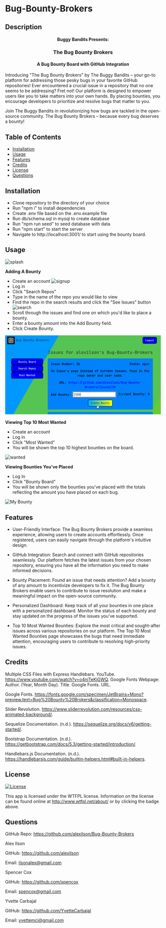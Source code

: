 # Bug-Bounty-Brokers

## Description

#### <center>Buggy Bandits Presents:</center>
### <center>The Bug Bounty Brokers</center>
#### <center>A Bug Bounty Board with GitHub Integration</center>

Introducing "The Bug Bounty Brokers" by The Buggy Bandits – your go-to platform for addressing those pesky bugs in your favorite GitHub repositories! Ever encountered a crucial issue in a repository that no one seems to be addressing? Fret not! Our platform is designed to empower users like you to take matters into your own hands. By placing bounties, you encourage developers to prioritize and resolve bugs that matter to you.

Join The Buggy Bandits in revolutionizing how bugs are tackled in the open-source community. The Bug Bounty Brokers – because every bug deserves a bounty!

## Table of Contents
- [Installation](#installation)
- [Usage](#usage)
- [Features](#features)
- [Credits](#credits)
- [License](#licence)
- [Questions](#questions)

## Installation
- Clone repository to the directory of your choice
- Run "npm i" to install dependencies
- Create .env file based on the .env.example file
- Run db/schema.sql in mysql to create database
- Run "npm run seed" to seed database with data
- Run "npm start" to start the server
- Navigate to http://localhost:3001/ to start using the bounty board.


## Usage

![splash](../Bug-Bounty-Brokers/public/screnshots/splash.png)

**Adding A Bounty**
- Create an account
![signup](../Bug-Bounty-Brokers/public/screnshots/signup.png)
- Log in
- Click "Search Repos"
- Type in the name of the repo you would like to view
- Find the repo in the search results and click the "See Issues" button
![search](../Bug-Bounty-Brokers/public/screnshots/search.png)
- Scroll through the issues and find one on which you'd like to place a bounty.
- Enter a bounty amount into the Add Bounty field.
- Click Create Bounty.

![bounty](./public/screnshots/createBounty.png)

**Viewing Top 10 Most Wanted**
- Create an account
- Log in
- Click "Most Wanted"
- You will be shown the top 10 highest bounties on the board.

![wanted](../Bug-Bounty-Brokers/public/screnshots/mostWanted.png)


**Viewing Bounties You've Placed**
- Log In
- Click "Bounty Board"
- You will be shown only the bounties you've placed with the totals reflecting the amount you have placed on each bug.

![My Bounty](../Bug-Bounty-Brokers/public/screnshots/myBounty.png)


## Features
- User-Friendly Interface: The Bug Bounty Brokers provide a seamless experience, allowing users to create accounts effortlessly. Once registered, users can easily navigate through the platform's intuitive design.

- GitHub Integration: Search and connect with GitHub repositories seamlessly. Our platform fetches the latest issues from your chosen repository, ensuring you have all the information you need to make informed decisions.

- Bounty Placement: Found an issue that needs attention? Add a bounty of any amount to incentivize developers to fix it. The Bug Bounty Brokers enable users to contribute to issue resolution and make a meaningful impact on the open-source community.

- Personalized Dashboard: Keep track of all your bounties in one place with a personalized dashboard. Monitor the status of each bounty and stay updated on the progress of the issues you've supported.

- Top 10 Most Wanted Bounties: Explore the most critical and sought-after issues across various repositories on our platform. The Top 10 Most Wanted Bounties page showcases the bugs that need immediate attention, encouraging users to contribute to resolving high-priority issues.

## Credits

Multiple CSS Files with Express Handlebars. YouTube. https://www.youtube.com/watch?v=o4njTeKjGWQ.
Google Fonts Webpage: Author. (Year, Month Day). Title. Google Fonts. URL.

Google Fonts. https://fonts.google.com/specimen/JetBrains+Mono?preview.text=Bug%20Bounty%20Brokers&classification=Monospace.

Slider Revolution. https://www.sliderrevolution.com/resources/css-animated-background/.

Sequelize Documentation. (n.d.). https://sequelize.org/docs/v6/getting-started/.

Bootstrap Documentation. (n.d.). https://getbootstrap.com/docs/5.3/getting-started/introduction/.

Handlebars.js Documentation. (n.d.). https://handlebarsjs.com/guide/builtin-helpers.html#built-in-helpers.


## License
[![License](https://img.shields.io/badge/License-WTFPL-brightgreen.svg)](http://www.wtfpl.net/about/)

This app is licensed under the WTFPL license. Information on the license can be found online at http://www.wtfpl.net/about/ or by clicking the badge above.

## Questions
GitHub Repo: https://github.com/alexilson/Bug-Bounty-Brokers

Alex Ilson

GitHub: https://github.com/alexilson

Email: ilsonalex@gmail.com


Spencer Cox

GitHub: https://github.com/spencox

Email: spencox@gmail.com

Yvette Carbajal

GitHub: https://github.com/YvetteCarbajal

Email: yvettemcj@gmail.com
